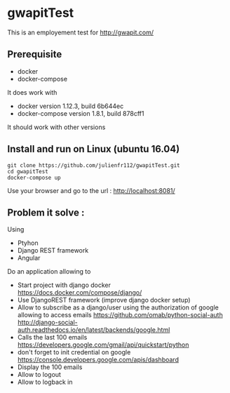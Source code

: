 # gwapitTest

This is an employement test for http://gwapit.com/

## Prerequisite

- docker
- docker-compose

It does work with
- docker version 1.12.3, build 6b644ec
- docker-compose version 1.8.1, build 878cff1

It should work with other versions

## Install and run on Linux (ubuntu 16.04)

    git clone https://github.com/julienfr112/gwapitTest.git
    cd gwapitTest
    docker-compose up

Use your browser and go to the url : [http://localhost:8081/](http://localhost:8001/)

## Problem it solve :

Using
* Ptyhon
* Django REST framework
* Angular

Do an application allowing to
* Start project with django docker
    https://docs.docker.com/compose/django/
* Use DjangoREST framework (improve django docker setup)
* Allow to subscribe as a django/user using the authorization of google allowing to access emails
    https://github.com/omab/python-social-auth
    http://django-social-auth.readthedocs.io/en/latest/backends/google.html
* Calls the last 100 emails
    https://developers.google.com/gmail/api/quickstart/python
* don't forget to init credential on google
    https://console.developers.google.com/apis/dashboard
* Display the 100 emails
* Allow to logout
* Allow to logback in

